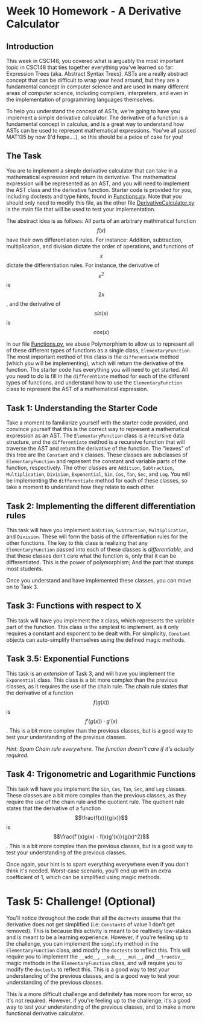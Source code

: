 # Week 10 Homework - A Derivative Calculator

## Introduction
This week in CSC148, you covered what is arguably the most important topic in CSC148 that ties together everything you've learned so far: Expression Trees (aka. Abstract Syntax Trees). ASTs are a really abstract concept that can be difficult to wrap your head around, but they are a fundamental concept in computer science and are used in many different areas of computer science, including compilers, interpreters, and even in the implementation of programming languages themselves.

To help you understand the concept of ASTs, we're going to have you implement a simple derivative calculator. The derivative of a function is a fundamental concept in calculus, and is a great way to understand how ASTs can be used to represent mathematical expressions. You've all passed MAT135 by now (I'd hope....), so this should be a peice of cake for you!

## The Task
You are to implement a simple derivative calculator that can take in a mathematical expression and return its derivative. The mathematical expression will be represented as an AST, and you will need to implement the AST class and the derivative function. Starter code is provided for you, including doctests and type hints, found in [Functions.py](Functions.py). Note that you should only need to modify this file, as the other file [DerivativeCalculator.py](DerivativeCalculator.py) is the main file that will be used to test your implementation. 

The abstract idea is as follows: All parts of an arbitrary mathmatical function $$f(x)$$ have their own differentiation rules. For instance: Addition, subtraction, multiplication, and division dictate the order of operations, and functions of $$x$$ dictate the differentiation rules. For instance, the derivative of $$x^2$$ is $$2x$$, and the derivative of $$sin(x)$$ is $$cos(x)$$

In our file [Functions.py](Functions.py), we abuse Polymorphism to allow us to represent all of these different types of functions as a single class, `ElementaryFunction`. The most important method of this class is the `differentiate` method (which you will be implementing), which will return the derivative of the function. The starter code has everything you will need to get started. All you need to do is fill in the `differentiate` method for each of the different types of functions, and understand how to use the `ElementaryFunction` class to represent the AST of a mathematical expression.

## Task 1: Understanding the Starter Code
Take a moment to familiarize yourself with the starter code provided, and convince yourself that this is the correct way to represent a mathematical expression as an AST. The `ElementaryFunction` class is a recursive data structure, and the `differentiate` method is a recursive function that will traverse the AST and return the derivative of the function. The "leaves" of this tree are the `Constant` and `X` classes. These classes are subclasses of `ElementaryFunction` and represent the constant and variable parts of the function, respectively. The other classes are `Addition`, `Subtraction`, `Multiplication`, `Division`, `Exponential`, `Sin`, `Cos`, `Tan`, `Sec`, and `Log`. You will be implementing the `differentiate` method for each of these classes, so take a moment to understand how they relate to each other.

## Task 2: Implementing the different differentiation rules
This task will have you implement `Addition`, `Subtraction`, `Multiplication`, and `Division`. These will form the basis of the differentiation rules for the other functions. The key to this class is realizing that any `ElementaryFunction` passed into each of these classes is *differentiable*, and that these classes don't care what the function is, only that it can be differentiated. This is the power of polymorphism; And the part that stumps most students.

Once you understand and have implemented these classes, you can move on to Task 3.

## Task 3: Functions with respect to X
This task will have you implement the `X` class, which represents the variable part of the function. This class is the simplest to implement, as it only requires a constant and exponent to be dealt with. For simplicity, `Constant` objects can auto-simplify themselves using the defined magic methods. 

## Task 3.5: Exponential Functions
This task is an *extension* of Task 3, and will have you implement the `Exponential` class. This class is a bit more complex than the previous classes, as it requires the use of the chain rule. The chain rule states that the derivative of a function $$f(g(x))$$ is $$f'(g(x)) \cdot g'(x)$$. This is a bit more complex than the previous classes, but is a good way to test your understanding of the previous classes.

*Hint: Spam Chain rule everywhere. The function doesn't care if it's actually required.*

## Task 4: Trigonometric and Logarithmic Functions
This task will have you implement the `Sin`, `Cos`, `Tan`, `Sec`, and `Log` classes. These classes are a bit more complex than the previous classes, as they require the use of the chain rule and the quotient rule. The quotient rule states that the derivative of a function $$\frac{f(x)}{g(x)}$$ is $$\frac{f'(x)g(x) - f(x)g'(x)}{g(x)^2}$$. This is a bit more complex than the previous classes, but is a good way to test your understanding of the previous classes.

Once again, your hint is to spam everything everywhere even if you don't think it's needed. Worst-case scenario, you'll end up with an extra coefficient of 1, which can be simplified using magic methods.

# Task 5: Challenge! (Optional)
You'll notice throughout the code that all the `doctests` assume that the derivative does not get simplified (i.e: `Constant`s of value 1 don't get removed). This is because this activity is meant to be realtively low-stakes and is meant to be a learning experience. However, if you're feeling up to the challenge, you can implement the `simplify` method in the `ElementaryFunction` class, and modify the `doctests` to reflect this. This will require you to implement the `__add__`, `__sub__`, `__mul__`, and `__truediv__` magic methods in the `ElementaryFunction` class, and will require you to modify the `doctests` to reflect this. This is a good way to test your understanding of the previous classes, and is a good way to test your understanding of the previous classes.

This *is* a more difficult challenge and definitely has more room for error, so it's not required. However, if you're feeling up to the challenge, it's a good way to test your understanding of the previous classes, and to make a more functional derivative calculator.
